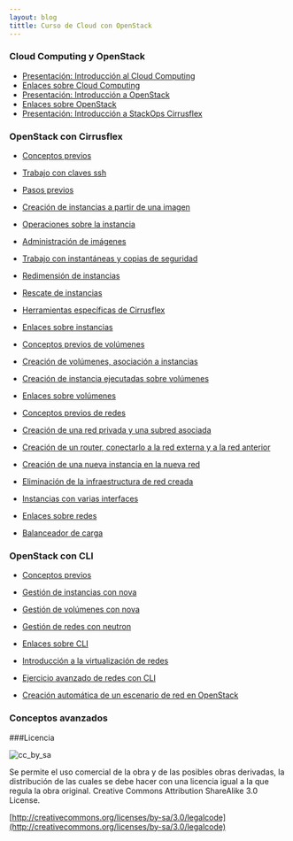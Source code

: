 ```yaml
---
layout: blog
tittle: Curso de Cloud con OpenStack
---
```



### Cloud Computing y OpenStack

* [Presentación: Introducción al Cloud Computing](curso/u1/presentacion)
* [Enlaces sobre Cloud Computing](curso/u1/enlaces)
* [Presentación: Introducción a OpenStack](curso/u1/presentacion_openstack)
* [Enlaces sobre OpenStack](curso/u1/enlaces_openstack)
* [Presentación: Introducción a StackOps Cirrusflex](curso/u1/presentacion_stackops)

### OpenStack con Cirrusflex

* [Conceptos previos](curso/u2/conceptos_previos)
* [Trabajo con claves ssh](curso/u2/claves_ssh)
* [Pasos previos](curso/u2/previos)
* [Creación de instancias a partir de una imagen](curso/u2/instancias1)
* [Operaciones sobre la instancia](curso/u2/instancias2)
* [Administración de imágenes](curso/u2/imagenes)
* [Trabajo con instantáneas y copias de seguridad](curso/u2/instantaneas)
* [Redimensión de instancias](curso/u2/redimension)
* [Rescate de instancias](curso/u2/rescate)
* [Herramientas específicas de Cirrusflex](curso/u2/cirrusflex-tools)
* [Enlaces sobre instancias](curso/u2/enlaces)

* [Conceptos previos de volúmenes](curso/u3/conceptos_previos)
* [Creación de volúmenes, asociación a instancias](curso/u3/volumen)
* [Creación de instancia ejecutadas sobre volúmenes](curso/u3/instancias_volumen)
* [Enlaces sobre volúmenes](curso/u3/enlaces)

* [Conceptos previos de redes](curso/u4/conceptos_previos)
* [Creación de una red privada y una subred asociada](curso/u4/red1)
* [Creación de un router, conectarlo a la red externa y a la red anterior](curso/u4/router1)
* [Creación de una nueva instancia en la nueva red](curso/u4/instancia1)
* [Eliminación de la infraestructura de red creada](curso/u4/borrar)
* [Instancias con varias interfaces](curso/u4/interfaces)
* [Enlaces sobre redes](curso/u4/enlaces)
* [Balanceador de carga](curso/u6/balanceador)

### OpenStack con CLI

* [Conceptos previos](curso/u5/previos)
* [Gestión de instancias con nova](curso/u5/instancia)
* [Gestión de volúmenes con nova](curso/u5/volumen)
* [Gestión de redes con neutron](curso/u5/red)
* [Enlaces sobre CLI](curso/u5/enlaces)

* [Introducción a la virtualización de redes](curso/u6/intro)
* [Ejercicio avanzado de redes con CLI](curso/u6/router2)
* [Creación automática de un escenario de red en OpenStack](curso/u6/demofinal)



### Conceptos avanzados


###Licencia

![cc_by_sa](http://iesgn.github.io/cloud/img/cc_by_sa.png)

Se permite el uso comercial de la obra y de las posibles obras derivadas, la
distribución de las cuales se debe hacer con una licencia igual a la que regula
la obra original. Creative Commons Attribution ShareAlike 3.0 License.

[http://creativecommons.org/licenses/by-sa/3.0/legalcode](http://creativecommons.org/licenses/by-sa/3.0/legalcode)

